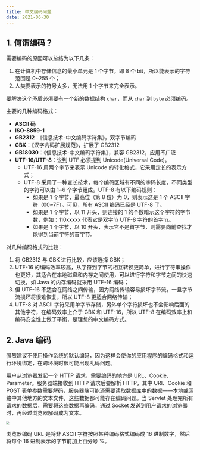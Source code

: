 ```yaml
---
title: 中文编码问题
date: 2021-06-30
---
```


## 1. 何谓编码？

需要编码的原因可以总结为以下几条：

1. 在计算机中存储信息的最小单元是 1 个字节，即 8 个 bit，所以能表示的字符范围是 0~255 个；
2. 人类要表示的符号太多，无法用 1 个字节来完全表示。

要解决这个矛盾必须要有一个新的数据结构 `char`，而从 `char` 到 `byte` 必须编码。

主要的几种编码格式：

- **ASCII 码**
- **ISO-8859-1**
- **GB2312**：《信息技术-中文编码字符集》，双字节编码
- **GBK**：《汉字内码扩展规范》，扩展了 GB2312
- **GB18030**：《信息技术-中文编码字符集》，兼容 GB2312，应用不广泛
- **UTF-16/UTF-8**：说到 UTF 必须提到 Unicode(Universal Code)。
  - UTF-16 用两个字节来表示 Unicode 的转化格式，它采用定长的表示方式；
  - UTF-8 采用了一种变长技术，每个编码区域有不同的字码长度，不同类型的字符可以由 1~6 个字节组成。UTF-8 有以下编码规则：
      - 如果是 1 个字节，最高位（第 8 位）为 0，则表示这是 1 个 ASCII 字符（00~7F）。可见，所有 ASCII 编码已经是 UTF-8 了。
      - 如果是 1 个字节，以 11 开头，则连接的 1 的个数暗示这个字符的字节数，例如：110xxxxx 代表它是双字节 UTF-8 字符的首字节。
      - 如果是 1 个字节，以 10 开头，表示它不是首字节，则需要向前查找才能得到当前字符的首字节。

对几种编码格式的比较：

1. 将 GB2312 与 GBK 进行比较，应该选择 GBK；
2. UTF-16 的编码效率较高，从字符到字节的相互转换更简单，进行字符串操作也更好，其适合在本地磁盘和内存之间使用，可以进行字符和字节之间的快速切换，如 Java 的内存编码就采用 UTF-16 编码；
3. 但 UTF-16 不适合在网络之间传输，因为网络传输容易损坏字节流，一旦字节流损坏将很难恢复，所以 UTF-8 更适合网络传输；
4. UTF-8 对 ASCII 字符采用单字节存储，另外单个字符损坏也不会影响后面的其他字符，在编码效率上介于 GBK 和 UTF-16，所以 UTF-8 在编码效率上和编码安全性上做了平衡，是理想的中文编码方式。

## 2. Java 编码

强烈建议不使用操作系统的默认编码，因为这样会使你的应用程序的编码格式和运行环境绑定，在跨环境时很可能出现乱码问题。

用户从浏览器发起一个 HTTP 请求，需要编码的地方是 URL、Cookie、Parameter。服务器端接收到 HTTP 请求后要解析 HTTP，其中 URI、Cookie 和 POST 表单参数需要解码，服务器端可能还需要读取数据库中的数据——本地或网络中其他地方的文本文件，这些数据都可能存在编码问题。当 Servlet 处理完所有请求的数据后，需要将这些数据再编码，通过 Socket 发送到用户请求的浏览器时，再经过浏览器解码成为文本。

<img src="https://figure-bed.chua-n.com/JavaWeb/后端/19.png" style="zoom:50%;" />

浏览器编码 URL 是将非 ASCII 字符按照某种编码格式编码成 16 进制数字，然后将每个 16 进制表示的字节前加上百分号 %。
